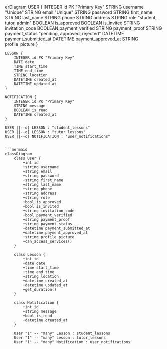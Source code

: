 erDiagram
    USER {
        INTEGER id PK "Primary Key"
        STRING username "Unique"
        STRING email "Unique"
        STRING password
        STRING first_name
        STRING last_name
        STRING phone
        STRING address
        STRING role "student, tutor, admin"
        BOOLEAN is_approved
        BOOLEAN is_invited
        STRING invitation_code
        BOOLEAN payment_verified
        STRING payment_proof
        STRING payment_status "pending, approved, rejected"
        DATETIME payment_submitted_at
        DATETIME payment_approved_at
        STRING profile_picture
    }

    LESSON {
        INTEGER id PK "Primary Key"
        DATE date
        TIME start_time
        TIME end_time
        STRING location
        DATETIME created_at
        DATETIME updated_at
    }

    NOTIFICATION {
        INTEGER id PK "Primary Key"
        STRING message
        BOOLEAN is_read
        DATETIME created_at
    }

    USER ||--o{ LESSON : "student_lessons"
    USER ||--o{ LESSON : "tutor_lessons"
    USER ||--o{ NOTIFICATION : "user_notifications"
```

```mermaid
classDiagram
    class User {
        +int id
        +string username
        +string email
        +string password
        +string first_name
        +string last_name
        +string phone
        +string address
        +string role
        +bool is_approved
        +bool is_invited
        +string invitation_code
        +bool payment_verified
        +string payment_proof
        +string payment_status
        +datetime payment_submitted_at
        +datetime payment_approved_at
        +string profile_picture
        +can_access_services()
    }

    class Lesson {
        +int id
        +date date
        +time start_time
        +time end_time
        +string location
        +datetime created_at
        +datetime updated_at
        +get_duration()
    }

    class Notification {
        +int id
        +string message
        +bool is_read
        +datetime created_at
    }

    User "1" -- "many" Lesson : student_lessons
    User "1" -- "many" Lesson : tutor_lessons
    User "1" -- "many" Notification : user_notifications
